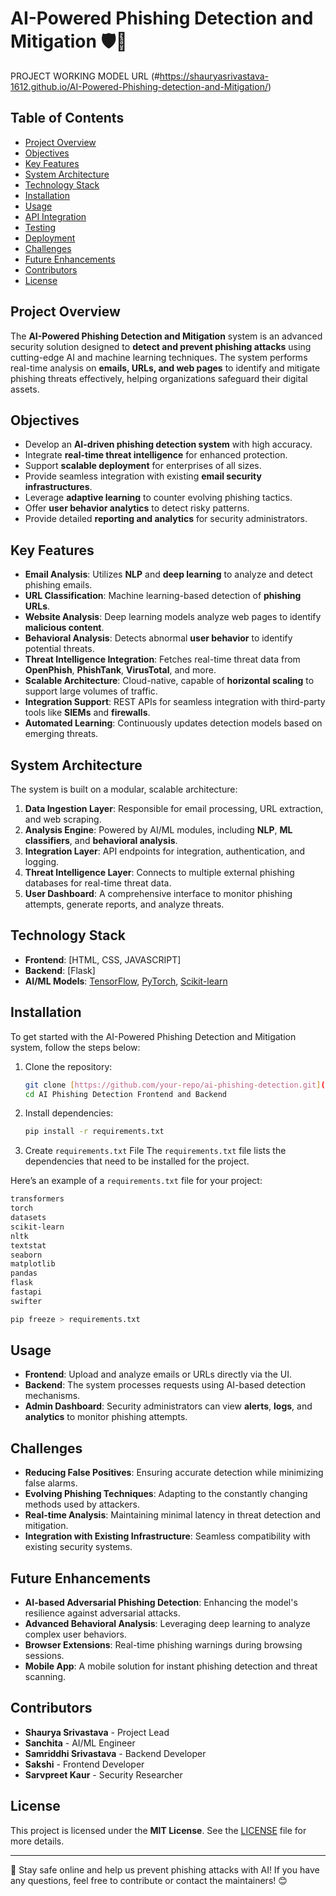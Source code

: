 # AI-Powered Phishing Detection and Mitigation 🛡️🚨

PROJECT WORKING MODEL URL (#https://shauryasrivastava-1612.github.io/AI-Powered-Phishing-detection-and-Mitigation/)

## Table of Contents

- [Project Overview](#project-overview)
- [Objectives](#objectives)
- [Key Features](#key-features)
- [System Architecture](#system-architecture)
- [Technology Stack](#technology-stack)
- [Installation](#installation)
- [Usage](#usage)
- [API Integration](#api-integration)
- [Testing](#testing)
- [Deployment](#deployment)
- [Challenges](#challenges)
- [Future Enhancements](#future-enhancements)
- [Contributors](#contributors)
- [License](#license)

## Project Overview

The **AI-Powered Phishing Detection and Mitigation** system is an advanced security solution designed to **detect and prevent phishing attacks** using cutting-edge AI and machine learning techniques. The system performs real-time analysis on **emails, URLs, and web pages** to identify and mitigate phishing threats effectively, helping organizations safeguard their digital assets.

## Objectives

- Develop an **AI-driven phishing detection system** with high accuracy.
- Integrate **real-time threat intelligence** for enhanced protection.
- Support **scalable deployment** for enterprises of all sizes.
- Provide seamless integration with existing **email security infrastructures**.
- Leverage **adaptive learning** to counter evolving phishing tactics.
- Offer **user behavior analytics** to detect risky patterns.
- Provide detailed **reporting and analytics** for security administrators.

## Key Features

- **Email Analysis**: Utilizes **NLP** and **deep learning** to analyze and detect phishing emails.
- **URL Classification**: Machine learning-based detection of **phishing URLs**.
- **Website Analysis**: Deep learning models analyze web pages to identify **malicious content**.
- **Behavioral Analysis**: Detects abnormal **user behavior** to identify potential threats.
- **Threat Intelligence Integration**: Fetches real-time threat data from **OpenPhish**, **PhishTank**, **VirusTotal**, and more.
- **Scalable Architecture**: Cloud-native, capable of **horizontal scaling** to support large volumes of traffic.
- **Integration Support**: REST APIs for seamless integration with third-party tools like **SIEMs** and **firewalls**.
- **Automated Learning**: Continuously updates detection models based on emerging threats.

## System Architecture

The system is built on a modular, scalable architecture:

1. **Data Ingestion Layer**: Responsible for email processing, URL extraction, and web scraping.
2. **Analysis Engine**: Powered by AI/ML modules, including **NLP**, **ML classifiers**, and **behavioral analysis**.
3. **Integration Layer**: API endpoints for integration, authentication, and logging.
4. **Threat Intelligence Layer**: Connects to multiple external phishing databases for real-time threat data.
5. **User Dashboard**: A comprehensive interface to monitor phishing attempts, generate reports, and analyze threats.

## Technology Stack

- **Frontend**: [HTML, CSS, JAVASCRIPT]
- **Backend**: [Flask]
- **AI/ML Models**: [TensorFlow](https://www.tensorflow.org/), [PyTorch](https://pytorch.org/), [Scikit-learn](https://scikit-learn.org/)

## Installation

To get started with the AI-Powered Phishing Detection and Mitigation system, follow the steps below:

1. Clone the repository:

    ```bash
    git clone [https://github.com/your-repo/ai-phishing-detection.git](https://github.com/shauryasrivastava-1612/AI-Powered-Phishing-detection-and-Mitigation
    cd AI Phishing Detection Frontend and Backend
    ```

2. Install dependencies:

    ```bash
    pip install -r requirements.txt

    ```
3. Create `requirements.txt` File
The `requirements.txt` file lists the dependencies that need to be installed for the project.

Here’s an example of a `requirements.txt` file for your project:

```bash
transformers
torch
datasets
scikit-learn
nltk
textstat
seaborn
matplotlib
pandas
flask
fastapi
swifter
```
```bash
pip freeze > requirements.txt
```
## Usage

- **Frontend**: Upload and analyze emails or URLs directly via the UI.
- **Backend**: The system processes requests using AI-based detection mechanisms.
- **Admin Dashboard**: Security administrators can view **alerts**, **logs**, and **analytics** to monitor phishing attempts.

## Challenges

- **Reducing False Positives**: Ensuring accurate detection while minimizing false alarms.
- **Evolving Phishing Techniques**: Adapting to the constantly changing methods used by attackers.
- **Real-time Analysis**: Maintaining minimal latency in threat detection and mitigation.
- **Integration with Existing Infrastructure**: Seamless compatibility with existing security systems.

## Future Enhancements

- **AI-based Adversarial Phishing Detection**: Enhancing the model's resilience against adversarial attacks.
- **Advanced Behavioral Analysis**: Leveraging deep learning to analyze complex user behaviors.
- **Browser Extensions**: Real-time phishing warnings during browsing sessions.
- **Mobile App**: A mobile solution for instant phishing detection and threat scanning.

## Contributors

- **Shaurya Srivastava** - Project Lead
- **Sanchita** - AI/ML Engineer
- **Samriddhi Srivastava** - Backend Developer
- **Sakshi** - Frontend Developer
- **Sarvpreet Kaur** - Security Researcher

## License

This project is licensed under the **MIT License**. See the [LICENSE](LICENSE) file for more details.

---

🔐 Stay safe online and help us prevent phishing attacks with AI! If you have any questions, feel free to contribute or contact the maintainers! 😊
